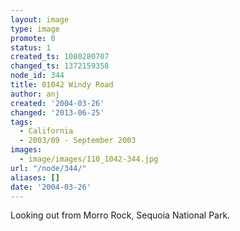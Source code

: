 ```yaml
---
layout: image
type: image
promote: 0
status: 1
created_ts: 1080280707
changed_ts: 1372159358
node_id: 344
title: 01042 Windy Road
author: anj
created: '2004-03-26'
changed: '2013-06-25'
tags:
  - California
  - 2003/09 - September 2003
images:
  - image/images/110_1042-344.jpg
url: "/node/344/"
aliases: []
date: '2004-03-26'
---
```

Looking out from Morro Rock, Sequoia National Park.
